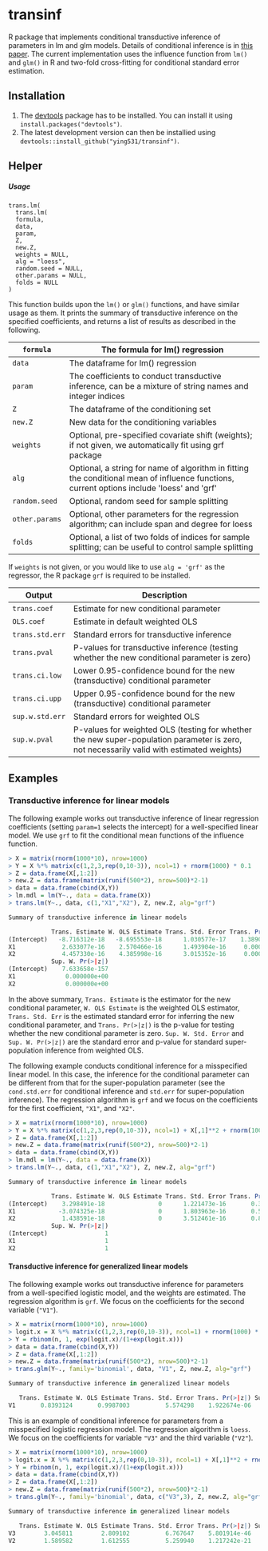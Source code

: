 # transinf
R package that implements conditional transductive inference of parameters in lm and glm models. Details of conditional inference is in [this paper](https://arxiv.org/abs/2104.04565). The current implementation uses the influence function from `lm()` and `glm()` in R and two-fold cross-fitting for conditional standard error estimation. 

## Installation

1. The [devtools](https://github.com/hadley/devtools) package has to be installed. You can install it using `install.packages("devtools")`.
2. The latest development version can then be installied using `devtools::install_github("ying531/transinf")`.

## Helper

##### Usage


```
trans.lm(
  trans.lm(
  formula,
  data,
  param,
  Z,
  new.Z,
  weights = NULL,
  alg = "loess",
  random.seed = NULL,
  other.params = NULL,
  folds = NULL
)
```

This function builds upon the `lm()` or `glm()` functions, and have similar usage as them. It prints the summary of transductive inference on the specified coefficients, and returns a list of results as described in the following. 

| `formula`      | The formula for lm() regression                              |
| -------------- | ------------------------------------------------------------ |
| `data`         | The dataframe for lm() regression                            |
| `param`        | The coefficients to conduct transductive inference, can be a mixture of string names and integer indices |
| `Z`            | The dataframe of the conditioning set                        |
| `new.Z`        | New data for the conditioning variables                      |
| `weights`      | Optional, pre-specified covariate shift (weights); if not given, we automatically fit using grf package |
| `alg`          | Optional, a string for name of algorithm in fitting the conditional mean of influence functions, current options include 'loess' and 'grf' |
| `random.seed`  | Optional, random seed for sample splitting                   |
| `other.params` | Optional, other parameters for the regression algorithm; can include span and degree for loess |
| `folds`        | Optional, a list of two folds of indices for sample splitting; can be useful to control sample splitting |

If `weights` is not given, or you would like to use `alg = 'grf'` as the regressor, the R package `grf` is required to be installed.

| Output          | Description                                                  |
| --------------- | ------------------------------------------------------------ |
| `trans.coef`    | Estimate for new conditional parameter                       |
| `OLS.coef`      | Estimate in default weighted OLS                             |
| `trans.std.err` | Standard errors for transductive inference                   |
| `trans.pval`    | P-values for transductive inference (testing whether the new conditional parameter is zero) |
| `trans.ci.low`  | Lower 0.95-confidence bound for the new (transductive) conditional parameter |
| `trans.ci.upp`  | Upper 0.95-confidence bound for the new (transductive) conditional parameter |
| `sup.w.std.err` | Standard errors for weighted OLS                             |
| `sup.w.pval`    | P-values for weighted OLS (testing for whether the new super-population parameter is zero, not necessarily valid with estimated weights) |


## Examples

### Transductive inference for linear models

The following example works out transductive inference of linear regression coefficients (setting `param=1` selects the intercept) for a well-specified linear model. We use `grf` to fit the conditional mean functions of the influence function. 



```R
> X = matrix(rnorm(1000*10), nrow=1000)
> Y = X %*% matrix(c(1,2,3,rep(0,10-3)), ncol=1) + rnorm(1000) * 0.1
> Z = data.frame(X[,1:2])
> new.Z = data.frame(matrix(runif(500*2), nrow=500)*2-1)
> data = data.frame(cbind(X,Y))
> lm.mdl = lm(Y~., data = data.frame(X))
> trans.lm(Y~., data, c(1,"X1","X2"), Z, new.Z, alg="grf")

Summary of transductive inference in linear models

            Trans. Estimate W. OLS Estimate Trans. Std. Error Trans. Pr(>|z|) Sup. W. Std. Error
(Intercept)   -8.716312e-18   -8.695553e-18      1.030577e-17    1.38906e-157       1.030577e-17
X1             2.633077e-16    2.570466e-16      1.493904e-16     0.00000e+00       1.493904e-16
X2             4.457330e-16    4.385998e-16      3.015352e-16     0.00000e+00       3.015352e-16
            Sup. W. Pr(>|z|)
(Intercept)    7.633658e-157
X1              0.000000e+00
X2              0.000000e+00

```

In the above summary, `Trans. Estimate` is the estimator for the new conditional parameter, `W. OLS Estimate` is the weighted OLS estimator, `Trans. Std. Err` is the estimated standard error for inferring the new conditional parameter, and `Trans. Pr(>|z|)` is the p-value for testing whether the new conditional parameter is zero. `Sup. W. Std. Error` and `Sup. W. Pr(>|z|)` are the standard error and p-value for standard super-population inference from weighted OLS. 



The following example conducts conditional inference for a misspecified linear model. In this case, the inference for the conditional parameter can be different from that for the super-population parameter (see the `cond.std.err` for conditional inference and `std.err` for super-population inference). The regression algorithm is `grf` and we focus on the coefficients for the first coefficient, `"X1"`, and `"X2"`.

```R
> X = matrix(rnorm(1000*10), nrow=1000)
> Y = X %*% matrix(c(1,2,3,rep(0,10-3)), ncol=1) + X[,1]**2 + rnorm(1000) * 0.1
> Z = data.frame(X[,1:2])
> new.Z = data.frame(matrix(runif(500*2), nrow=500)*2-1)
> data = data.frame(cbind(X,Y))
> lm.mdl = lm(Y~., data = data.frame(X))
> trans.lm(Y~., data, c(1,"X1","X2"), Z, new.Z, alg="grf")

Summary of transductive inference in linear models

            Trans. Estimate W. OLS Estimate Trans. Std. Error Trans. Pr(>|z|) Sup. W. Std. Error
(Intercept)    3.298491e-18               0      1.221473e-16       0.3931339       1.221473e-16
X1            -3.074325e-18               0      1.803963e-16       0.5899439       1.803963e-16
X2             1.438591e-18               0      3.512461e-16       0.8969488       3.512461e-16
            Sup. W. Pr(>|z|)
(Intercept)                1
X1                         1
X2                         1
```



#### Transductive inference for generalized linear models 

The following example works out transductive inference for parameters from a well-specified logistic model, and the weights are estimated. The regression algorithm is `grf`. We focus on the coefficients for the second variable (`"V1"`).

```R
> X = matrix(rnorm(1000*10), nrow=1000)
> logit.x = X %*% matrix(c(1,2,3,rep(0,10-3)), ncol=1) + rnorm(1000) * 0.1
> Y = rbinom(n, 1, exp(logit.x)/(1+exp(logit.x)))
> data = data.frame(cbind(X,Y))
> Z = data.frame(X[,1:2])
> new.Z = data.frame(matrix(runif(500*2), nrow=500)*2-1)
> trans.glm(Y~., family='binomial', data, "V1", Z, new.Z, alg="grf")

Summary of transductive inference in generalized linear models

   Trans. Estimate W. OLS Estimate Trans. Std. Error Trans. Pr(>|z|) Sup. W. Std. Error Sup. W. Pr(>|z|)
V1       0.8393124       0.9987003          5.574298    1.922674e-06           5.574298     1.465214e-08
```

This is an example of conditional inference for parameters from a misspecified logistic regression model. The regression algorithm is `loess`. We focus on the coefficients for variable `"V3"` and the third variable (`"V2"`).

```R
> X = matrix(rnorm(1000*10), nrow=1000)
> logit.x = X %*% matrix(c(1,2,3,rep(0,10-3)), ncol=1) + X[,1]**2 + rnorm(1000) * 0.1
> Y = rbinom(n, 1, exp(logit.x)/(1+exp(logit.x)))
> data = data.frame(cbind(X,Y))
> Z = data.frame(X[,1:2])
> new.Z = data.frame(matrix(runif(500*2), nrow=500)*2-1)
> trans.glm(Y~., family='binomial', data, c("V3",3), Z, new.Z, alg="grf")

Summary of transductive inference in generalized linear models

   Trans. Estimate W. OLS Estimate Trans. Std. Error Trans. Pr(>|z|) Sup. W. Std. Error Sup. W. Pr(>|z|)
V3        3.045811        2.809102          6.767647    5.801914e-46           6.767647     2.339215e-39
V2        1.589582        1.612555          5.259940    1.217242e-21           5.259940     3.176103e-22
```